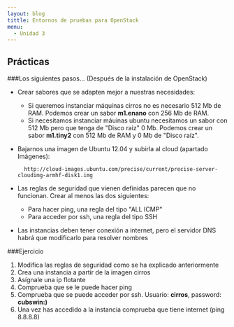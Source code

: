 ```yaml
---
layout: blog
tittle: Entornos de pruebas para OpenStack
menu:
  - Unidad 3
---
```

## Prácticas

###Los siguientes pasos... (Después de la instalación de OpenStack)

* Crear sabores que se adapten mejor a nuestras necesidades:
    * Si queremos instanciar máquinas cirros no es necesario 512 Mb de RAM. Podemos crear un sabor **m1.enano** con 256 Mb de RAM.
    * Si necesitamos instanciar máuinas ubuntu necesitamos un sabor con 512 Mb pero que tenga de "Disco raiz" 0 Mb. Podemos crear un sabor **m1.tiny2** con 512 Mb de RAM y 0 Mb de "Disco raíz".
* Bajarnos una imagen de Ubuntu 12.04 y subirla al cloud (apartado Imágenes):

        http://cloud-images.ubuntu.com/precise/current/precise-server-cloudimg-armhf-disk1.img

* Las reglas de seguridad que vienen definidas parecen que no funcionan. Crear al menos las dos siguientes:
    * Para hacer ping, una regla del tipo "ALL ICMP"
    * Para acceder por ssh, una regla del tipo SSH
* Las instancias deben tener conexión a internet, pero el servidor DNS habrá que modificarlo para resolver nombres


###Ejercicio

1. Modifica las reglas de seguridad como se ha explicado anteriormente
2. Crea una instancia a partir de la imagen cirros
3. Asígnale una ip flotante
4. Comprueba que se le puede hacer ping
5. Comprueba que se puede acceder por ssh. Usuario: **cirros**, password: **cubswin:)**
6. Una vez has accedido a la instancia comprueba que tiene internet (ping 8.8.8.8)



